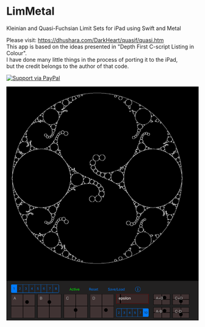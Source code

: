# LimMetal
Kleinian and Quasi-Fuchsian Limit Sets for iPad using Swift and Metal

Please visit: https://dhushara.com/DarkHeart/quasif/quasi.htm \
This app is based on the ideas presented in "Depth First C-script Listing in Colour".\
I have done many little things in the process of porting it to the iPad,\
but the credit belongs to the author of that code.

<a href="https://www.paypal.me/Kosalos/">
  <img alt="Support via PayPal" src="https://cdn.rawgit.com/twolfson/paypal-github-button/1.0.0/dist/button.svg"/>
</a>

![Screenshot](screenShot.png)
